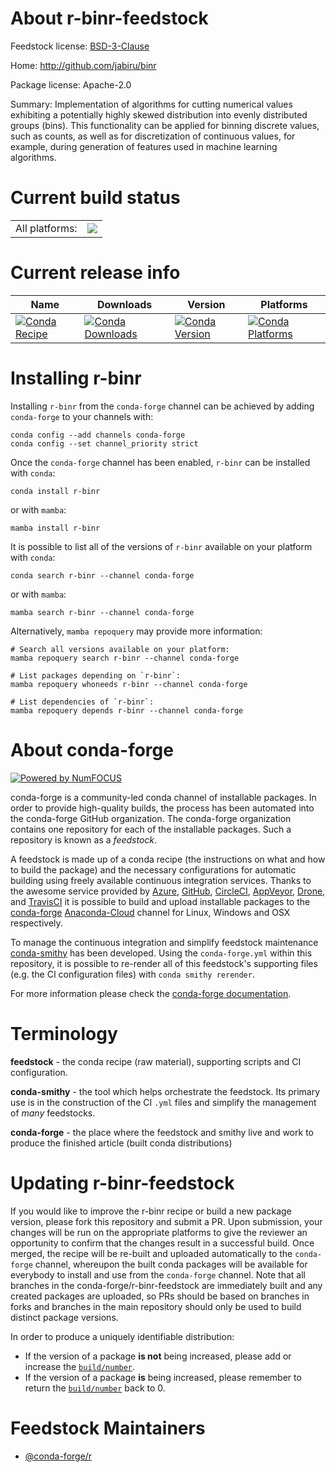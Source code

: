 About r-binr-feedstock
======================

Feedstock license: [BSD-3-Clause](https://github.com/conda-forge/r-binr-feedstock/blob/main/LICENSE.txt)

Home: http://github.com/jabiru/binr

Package license: Apache-2.0

Summary: Implementation of algorithms for cutting numerical values exhibiting a potentially highly skewed distribution into evenly distributed groups (bins). This functionality can be applied for binning discrete values, such as counts, as well as for discretization of continuous values, for example, during generation of features used in machine learning algorithms.

Current build status
====================


<table><tr><td>All platforms:</td>
    <td>
      <a href="https://dev.azure.com/conda-forge/feedstock-builds/_build/latest?definitionId=11123&branchName=main">
        <img src="https://dev.azure.com/conda-forge/feedstock-builds/_apis/build/status/r-binr-feedstock?branchName=main">
      </a>
    </td>
  </tr>
</table>

Current release info
====================

| Name | Downloads | Version | Platforms |
| --- | --- | --- | --- |
| [![Conda Recipe](https://img.shields.io/badge/recipe-r--binr-green.svg)](https://anaconda.org/conda-forge/r-binr) | [![Conda Downloads](https://img.shields.io/conda/dn/conda-forge/r-binr.svg)](https://anaconda.org/conda-forge/r-binr) | [![Conda Version](https://img.shields.io/conda/vn/conda-forge/r-binr.svg)](https://anaconda.org/conda-forge/r-binr) | [![Conda Platforms](https://img.shields.io/conda/pn/conda-forge/r-binr.svg)](https://anaconda.org/conda-forge/r-binr) |

Installing r-binr
=================

Installing `r-binr` from the `conda-forge` channel can be achieved by adding `conda-forge` to your channels with:

```
conda config --add channels conda-forge
conda config --set channel_priority strict
```

Once the `conda-forge` channel has been enabled, `r-binr` can be installed with `conda`:

```
conda install r-binr
```

or with `mamba`:

```
mamba install r-binr
```

It is possible to list all of the versions of `r-binr` available on your platform with `conda`:

```
conda search r-binr --channel conda-forge
```

or with `mamba`:

```
mamba search r-binr --channel conda-forge
```

Alternatively, `mamba repoquery` may provide more information:

```
# Search all versions available on your platform:
mamba repoquery search r-binr --channel conda-forge

# List packages depending on `r-binr`:
mamba repoquery whoneeds r-binr --channel conda-forge

# List dependencies of `r-binr`:
mamba repoquery depends r-binr --channel conda-forge
```


About conda-forge
=================

[![Powered by
NumFOCUS](https://img.shields.io/badge/powered%20by-NumFOCUS-orange.svg?style=flat&colorA=E1523D&colorB=007D8A)](https://numfocus.org)

conda-forge is a community-led conda channel of installable packages.
In order to provide high-quality builds, the process has been automated into the
conda-forge GitHub organization. The conda-forge organization contains one repository
for each of the installable packages. Such a repository is known as a *feedstock*.

A feedstock is made up of a conda recipe (the instructions on what and how to build
the package) and the necessary configurations for automatic building using freely
available continuous integration services. Thanks to the awesome service provided by
[Azure](https://azure.microsoft.com/en-us/services/devops/), [GitHub](https://github.com/),
[CircleCI](https://circleci.com/), [AppVeyor](https://www.appveyor.com/),
[Drone](https://cloud.drone.io/welcome), and [TravisCI](https://travis-ci.com/)
it is possible to build and upload installable packages to the
[conda-forge](https://anaconda.org/conda-forge) [Anaconda-Cloud](https://anaconda.org/)
channel for Linux, Windows and OSX respectively.

To manage the continuous integration and simplify feedstock maintenance
[conda-smithy](https://github.com/conda-forge/conda-smithy) has been developed.
Using the ``conda-forge.yml`` within this repository, it is possible to re-render all of
this feedstock's supporting files (e.g. the CI configuration files) with ``conda smithy rerender``.

For more information please check the [conda-forge documentation](https://conda-forge.org/docs/).

Terminology
===========

**feedstock** - the conda recipe (raw material), supporting scripts and CI configuration.

**conda-smithy** - the tool which helps orchestrate the feedstock.
                   Its primary use is in the construction of the CI ``.yml`` files
                   and simplify the management of *many* feedstocks.

**conda-forge** - the place where the feedstock and smithy live and work to
                  produce the finished article (built conda distributions)


Updating r-binr-feedstock
=========================

If you would like to improve the r-binr recipe or build a new
package version, please fork this repository and submit a PR. Upon submission,
your changes will be run on the appropriate platforms to give the reviewer an
opportunity to confirm that the changes result in a successful build. Once
merged, the recipe will be re-built and uploaded automatically to the
`conda-forge` channel, whereupon the built conda packages will be available for
everybody to install and use from the `conda-forge` channel.
Note that all branches in the conda-forge/r-binr-feedstock are
immediately built and any created packages are uploaded, so PRs should be based
on branches in forks and branches in the main repository should only be used to
build distinct package versions.

In order to produce a uniquely identifiable distribution:
 * If the version of a package **is not** being increased, please add or increase
   the [``build/number``](https://docs.conda.io/projects/conda-build/en/latest/resources/define-metadata.html#build-number-and-string).
 * If the version of a package **is** being increased, please remember to return
   the [``build/number``](https://docs.conda.io/projects/conda-build/en/latest/resources/define-metadata.html#build-number-and-string)
   back to 0.

Feedstock Maintainers
=====================

* [@conda-forge/r](https://github.com/conda-forge/r/)

